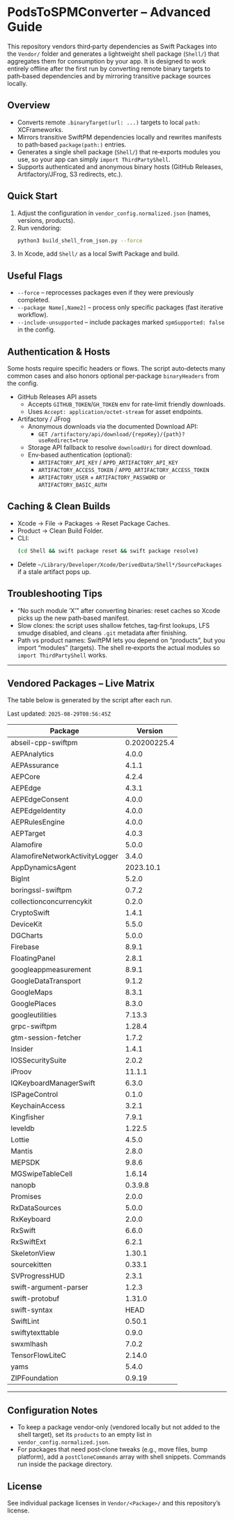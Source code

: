 # PodsToSPMConverter – Advanced Guide

This repository vendors third‑party dependencies as Swift Packages into the `Vendor/` folder and generates a lightweight shell package (`Shell/`) that aggregates them for consumption by your app. It is designed to work entirely offline after the first run by converting remote binary targets to path‑based dependencies and by mirroring transitive package sources locally.

## Overview
- Converts remote `.binaryTarget(url: ...)` targets to local `path:` XCFrameworks.
- Mirrors transitive SwiftPM dependencies locally and rewrites manifests to path‑based `package(path:)` entries.
- Generates a single shell package (`Shell/`) that re‑exports modules you use, so your app can simply `import ThirdPartyShell`.
- Supports authenticated and anonymous binary hosts (GitHub Releases, Artifactory/JFrog, S3 redirects, etc.).

## Quick Start
1. Adjust the configuration in `vendor_config.normalized.json` (names, versions, products).
2. Run vendoring:
   ```bash
   python3 build_shell_from_json.py --force
   ```
3. In Xcode, add `Shell/` as a local Swift Package and build.

## Useful Flags
- `--force` – reprocesses packages even if they were previously completed.
- `--package Name[,Name2]` – process only specific packages (fast iterative workflow).
- `--include-unsupported` – include packages marked `spmSupported: false` in the config.

## Authentication & Hosts
Some hosts require specific headers or flows. The script auto‑detects many common cases and also honors optional per‑package `binaryHeaders` from the config.

- GitHub Releases API assets
  - Accepts `GITHUB_TOKEN`/`GH_TOKEN` env for rate‑limit friendly downloads.
  - Uses `Accept: application/octet-stream` for asset endpoints.
- Artifactory / JFrog
  - Anonymous downloads via the documented Download API:
    - `GET /artifactory/api/download/{repoKey}/{path}?useRedirect=true`
  - Storage API fallback to resolve `downloadUri` for direct download.
  - Env‑based authentication (optional):
    - `ARTIFACTORY_API_KEY` / `APPD_ARTIFACTORY_API_KEY`
    - `ARTIFACTORY_ACCESS_TOKEN` / `APPD_ARTIFACTORY_ACCESS_TOKEN`
    - `ARTIFACTORY_USER` + `ARTIFACTORY_PASSWORD` or `ARTIFACTORY_BASIC_AUTH`

## Caching & Clean Builds
- Xcode → File → Packages → Reset Package Caches.
- Product → Clean Build Folder.
- CLI:
  ```bash
  (cd Shell && swift package reset && swift package resolve)
  ```
- Delete `~/Library/Developer/Xcode/DerivedData/Shell*/SourcePackages` if a stale artifact pops up.

## Troubleshooting Tips
- “No such module ‘X’” after converting binaries: reset caches so Xcode picks up the new path‑based manifest.
- Slow clones: the script uses shallow fetches, tag‑first lookups, LFS smudge disabled, and cleans `.git` metadata after finishing.
- Path vs product names: SwiftPM lets you depend on “products”, but you import “modules” (targets). The shell re‑exports the actual modules so `import ThirdPartyShell` works.

---

## Vendored Packages – Live Matrix
The table below is generated by the script after each run.

<!-- BEGIN VENDOR MATRIX -->
Last updated: `2025-08-29T08:56:45Z`

| Package | Version |
|---|---|
| abseil-cpp-swiftpm | 0.20200225.4 |
| AEPAnalytics | 4.0.0 |
| AEPAssurance | 4.1.1 |
| AEPCore | 4.2.4 |
| AEPEdge | 4.3.1 |
| AEPEdgeConsent | 4.0.0 |
| AEPEdgeIdentity | 4.0.0 |
| AEPRulesEngine | 4.0.0 |
| AEPTarget | 4.0.3 |
| Alamofire | 5.0.0 |
| AlamofireNetworkActivityLogger | 3.4.0 |
| AppDynamicsAgent | 2023.10.1 |
| BigInt | 5.2.0 |
| boringssl-swiftpm | 0.7.2 |
| collectionconcurrencykit | 0.2.0 |
| CryptoSwift | 1.4.1 |
| DeviceKit | 5.5.0 |
| DGCharts | 5.0.0 |
| Firebase | 8.9.1 |
| FloatingPanel | 2.8.1 |
| googleappmeasurement | 8.9.1 |
| GoogleDataTransport | 9.1.2 |
| GoogleMaps | 8.3.1 |
| GooglePlaces | 8.3.0 |
| googleutilities | 7.13.3 |
| grpc-swiftpm | 1.28.4 |
| gtm-session-fetcher | 1.7.2 |
| Insider | 1.4.1 |
| IOSSecuritySuite | 2.0.2 |
| iProov | 11.1.1 |
| IQKeyboardManagerSwift | 6.3.0 |
| ISPageControl | 0.1.0 |
| KeychainAccess | 3.2.1 |
| Kingfisher | 7.9.1 |
| leveldb | 1.22.5 |
| Lottie | 4.5.0 |
| Mantis | 2.8.0 |
| MEPSDK | 9.8.6 |
| MGSwipeTableCell | 1.6.14 |
| nanopb | 0.3.9.8 |
| Promises | 2.0.0 |
| RxDataSources | 5.0.0 |
| RxKeyboard | 2.0.0 |
| RxSwift | 6.6.0 |
| RxSwiftExt | 6.2.1 |
| SkeletonView | 1.30.1 |
| sourcekitten | 0.33.1 |
| SVProgressHUD | 2.3.1 |
| swift-argument-parser | 1.2.3 |
| swift-protobuf | 1.31.0 |
| swift-syntax | HEAD |
| SwiftLint | 0.50.1 |
| swiftytexttable | 0.9.0 |
| swxmlhash | 7.0.2 |
| TensorFlowLiteC | 2.14.0 |
| yams | 5.4.0 |
| ZIPFoundation | 0.9.19 |
<!-- END VENDOR MATRIX -->



---

## Configuration Notes
- To keep a package vendor‑only (vendored locally but not added to the shell target), set its `products` to an empty list in `vendor_config.normalized.json`.
- For packages that need post‑clone tweaks (e.g., move files, bump platform), add a `postCloneCommands` array with shell snippets. Commands run inside the package directory.

## License
See individual package licenses in `Vendor/<Package>/` and this repository’s license.


